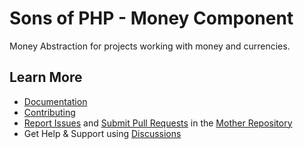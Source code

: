 Sons of PHP - Money Component
=============================

Money Abstraction for projects working with money and currencies.

## Learn More

* [Documentation][docs]
* [Contributing][contributing]
* [Report Issues][issues] and [Submit Pull Requests][pull-requests] in the
  [Mother Repository][mother-repo]
* Get Help & Support using [Discussions][discussions]

[discussions]: https://github.com/orgs/SonsOfPHP/discussions
[mother-repo]: https://github.com/SonsOfPHP/sonsofphp
[contributing]: https://docs.sonsofphp.com/contributing/
[docs]: https://docs.sonsofphp.com/components/money/
[issues]: https://github.com/SonsOfPHP/sonsofphp/issues?q=is%3Aopen+is%3Aissue+label%3AMoney
[pull-requests]: https://github.com/SonsOfPHP/sonsofphp/pulls?q=is%3Aopen+is%3Apr+label%3AMoney
